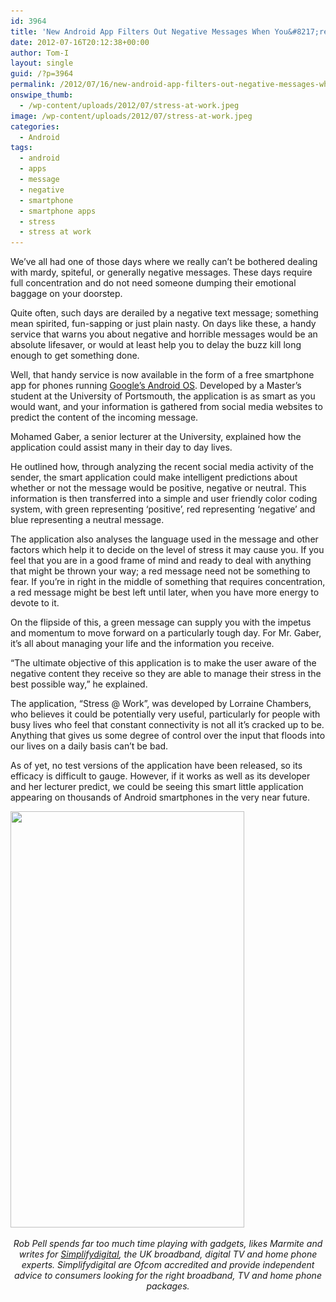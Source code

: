 ```yaml
---
id: 3964
title: 'New Android App Filters Out Negative Messages When You&#8217;re Stressed'
date: 2012-07-16T20:12:38+00:00
author: Tom-I
layout: single
guid: /?p=3964
permalink: /2012/07/16/new-android-app-filters-out-negative-messages-when-youre-stressed/
onswipe_thumb:
  - /wp-content/uploads/2012/07/stress-at-work.jpeg
image: /wp-content/uploads/2012/07/stress-at-work.jpeg
categories:
  - Android
tags:
  - android
  - apps
  - message
  - negative
  - smartphone
  - smartphone apps
  - stress
  - stress at work
---
```

<p style="text-align: left;">
  We’ve all had one of those days where we really can’t be bothered dealing with mardy, spiteful, or generally negative messages. These days require full concentration and do not need someone dumping their emotional baggage on your doorstep.
</p>

Quite often, such days are derailed by a negative text message; something mean spirited, fun-sapping or just plain nasty. On days like these, a handy service that warns you about negative and horrible messages would be an absolute lifesaver, or would at least help you to delay the buzz kill long enough to get something done.

Well, that handy service is now available in the form of a free smartphone app for phones running [Google’s Android OS](/2012/06/30/the-2012-google-io-keynotes-bring-nexus-7-tablet-android-jelly-bean-nexus-q-and-more/ "The 2012 Google I/O Keynotes Bring Nexus 7 Tablet, Android Jelly Bean, Nexus Q, and More"). Developed by a Master’s student at the University of Portsmouth, the application is as smart as you would want, and your information is gathered from social media websites to predict the content of the incoming message.

Mohamed Gaber, a senior lecturer at the University, explained how the application could assist many in their day to day lives.

He outlined how, through analyzing the recent social media activity of the sender, the smart application could make intelligent predictions about whether or not the message would be positive, negative or neutral. This information is then transferred into a simple and user friendly color coding system, with green representing ‘positive’, red representing ‘negative’ and blue representing a neutral message.

The application also analyses the language used in the message and other factors which help it to decide on the level of stress it may cause you. If you feel that you are in a good frame of mind and ready to deal with anything that might be thrown your way; a red message need not be something to fear. If you’re in right in the middle of something that requires concentration, a red message might be best left until later, when you have more energy to devote to it.

On the flipside of this, a green message can supply you with the impetus and momentum to move forward on a particularly tough day. For Mr. Gaber, it’s all about managing your life and the information you receive.

&#8220;The ultimate objective of this application is to make the user aware of the negative content they receive so they are able to manage their stress in the best possible way,” he explained.

The application, &#8220;Stress @ Work&#8221;, was developed by Lorraine Chambers, who believes it could be potentially very useful, particularly for people with busy lives who feel that constant connectivity is not all it’s cracked up to be. Anything that gives us some degree of control over the input that floods into our lives on a daily basis can’t be bad.

As of yet, no test versions of the application have been released, so its efficacy is difficult to gauge. However, if it works as well as its developer and her lecturer predict, we could be seeing this smart little application appearing on thousands of Android smartphones in the very near future.

<img class="aligncenter size-full wp-image-3998" title="stress-at-work" src="/wp-content/uploads/2012/07/stress-at-work.jpeg" alt="" width="374" height="666" srcset="/wp-content/uploads/2012/07/stress-at-work.jpeg 468w, /wp-content/uploads/2012/07/stress-at-work-168x300.jpeg 168w, /wp-content/uploads/2012/07/stress-at-work-180x320.jpeg 180w, /wp-content/uploads/2012/07/stress-at-work-360x640.jpeg 360w" sizes="(max-width: 374px) 100vw, 374px" />

<p style="text-align: center;">
  <em>Rob Pell spends far too much time playing with gadgets, likes Marmite and writes for <a href="http://www.simplifydigital.co.uk/">Simplifydigital</a>, the UK broadband, digital TV and home phone experts. Simplifydigital are Ofcom accredited and provide independent advice to consumers looking for the right broadband, TV and home phone packages.</em>
</p>
